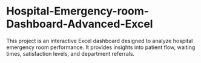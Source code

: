 # Hospital-Emergency-room-Dashboard-Advanced-Excel
This project is an interactive Excel dashboard designed to analyze hospital emergency room performance. It provides insights into patient flow, waiting times, satisfaction levels, and department referrals. 
